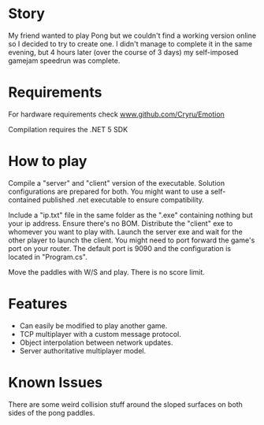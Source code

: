 # Story

My friend wanted to play Pong but we couldn't find a working version online so I decided to try to create one. I didn't manage to complete it
in the same evening, but 4 hours later (over the course of 3 days) my self-imposed gamejam speedrun was complete.

# Requirements

For hardware requirements check www.github.com/Cryru/Emotion

Compilation requires the .NET 5 SDK

# How to play

Compile a "server" and "client" version of the executable. Solution configurations are prepared for both.
You might want to use a self-contained published .net executable to ensure compatibility.


Include a "ip.txt" file in the same folder as the ".exe" containing nothing but your ip address. Ensure there's no BOM.
Distribute the "client" exe to whomever you want to play with. Launch the server exe and wait for the other player to launch the client.
You might need to port forward the game's port on your router. The default port is 9090 and the configuration is located in "Program.cs".


Move the paddles with W/S and play. There is no score limit.

# Features

- Can easily be modified to play another game.
- TCP multiplayer with a custom message protocol.
- Object interpolation between network updates.
- Server authoritative multiplayer model.

# Known Issues

There are some weird collision stuff around the sloped surfaces on both sides of the pong paddles.
